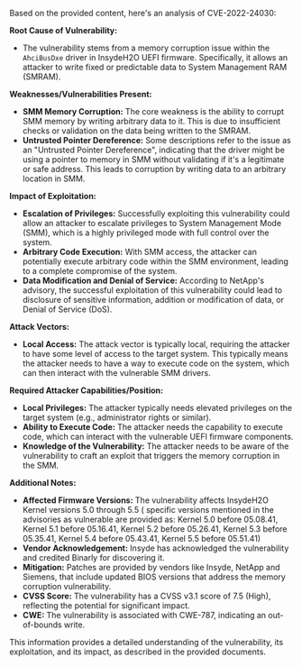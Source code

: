 Based on the provided content, here's an analysis of CVE-2022-24030:

**Root Cause of Vulnerability:**

*   The vulnerability stems from a memory corruption issue within the `AhciBusDxe` driver in InsydeH2O UEFI firmware. Specifically, it allows an attacker to write fixed or predictable data to System Management RAM (SMRAM).

**Weaknesses/Vulnerabilities Present:**

*   **SMM Memory Corruption:** The core weakness is the ability to corrupt SMM memory by writing arbitrary data to it. This is due to insufficient checks or validation on the data being written to the SMRAM.
*   **Untrusted Pointer Dereference:**  Some descriptions refer to the issue as an "Untrusted Pointer Dereference", indicating that the driver might be using a pointer to memory in SMM without validating if it's a legitimate or safe address. This leads to corruption by writing data to an arbitrary location in SMM.

**Impact of Exploitation:**

*   **Escalation of Privileges:** Successfully exploiting this vulnerability could allow an attacker to escalate privileges to System Management Mode (SMM), which is a highly privileged mode with full control over the system.
*   **Arbitrary Code Execution:** With SMM access, the attacker can potentially execute arbitrary code within the SMM environment, leading to a complete compromise of the system.
*   **Data Modification and Denial of Service:** According to NetApp's advisory, the successful exploitation of this vulnerability could lead to disclosure of sensitive information, addition or modification of data, or Denial of Service (DoS).

**Attack Vectors:**

*   **Local Access:** The attack vector is typically local, requiring the attacker to have some level of access to the target system. This typically means the attacker needs to have a way to execute code on the system, which can then interact with the vulnerable SMM drivers.

**Required Attacker Capabilities/Position:**

*   **Local Privileges:** The attacker typically needs elevated privileges on the target system (e.g., administrator rights or similar).
*   **Ability to Execute Code:**  The attacker needs the capability to execute code, which can interact with the vulnerable UEFI firmware components.
*   **Knowledge of the Vulnerability:** The attacker needs to be aware of the vulnerability to craft an exploit that triggers the memory corruption in the SMM.

**Additional Notes:**

*   **Affected Firmware Versions:** The vulnerability affects InsydeH2O Kernel versions 5.0 through 5.5 ( specific versions mentioned in the advisories as vulnerable are provided as:  Kernel 5.0 before 05.08.41, Kernel 5.1 before 05.16.41, Kernel 5.2 before 05.26.41, Kernel 5.3 before 05.35.41, Kernel 5.4 before 05.43.41, Kernel 5.5 before 05.51.41)
*   **Vendor Acknowledgement:** Insyde has acknowledged the vulnerability and credited Binarly for discovering it.
*   **Mitigation:** Patches are provided by vendors like Insyde, NetApp and Siemens, that include updated BIOS versions that address the memory corruption vulnerability.
*   **CVSS Score:** The vulnerability has a CVSS v3.1 score of 7.5 (High), reflecting the potential for significant impact.
*   **CWE:** The vulnerability is associated with CWE-787, indicating an out-of-bounds write.

This information provides a detailed understanding of the vulnerability, its exploitation, and its impact, as described in the provided documents.